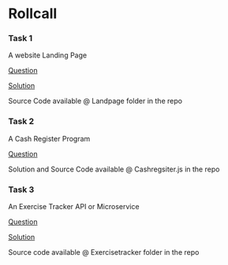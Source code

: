 # Rollcall

### Task 1

A website Landing Page

[Question](https://www.freecodecamp.org/learn/responsive-web-design/responsive-web-design-projects/build-a-product-landing-page)

[Solution](https://codepen.io/amarnath-reddy-0-9-1-2/full/qBRgOry)

Source Code available @ Landpage folder in the repo

### Task 2

A Cash Register Program

[Question](https://www.freecodecamp.org/learn/javascript-algorithms-and-data-structures/javascript-algorithms-and-data-structures-projects/cash-register)

Solution and Source Code available @ Cashregsiter.js in the repo

### Task 3

An Exercise Tracker API or Microservice

[Question](https://www.freecodecamp.org/learn/apis-and-microservices/apis-and-microservices-projects/exercise-tracker)

[Solution](https://boilerplate-project-exercisetracker.amarnathreddy09.repl.co/)

Source code available @ Exercisetracker folder in the repo


